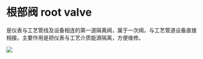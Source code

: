 # 根部阀 root valve
是仪表与工艺管线及设备相连的第一道隔离阀，属于一次阀，与工艺管道设备直接相接。主要作用是把仪表与工艺介质能源隔离，方便维修。


![](..\..\..\photos\根部阀.jpg)
